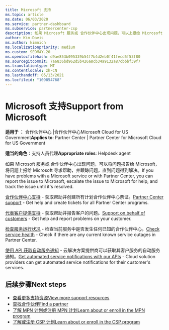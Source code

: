 ```yaml
---
title: Microsoft 支持
ms.topic: article
ms.date: 06/03/2020
ms.service: partner-dashboard
ms.subservice: partnercenter-csp
description: 如果 Microsoft 服务或 合作伙伴中心出现问题，可以上报给 Microsoft 寻求帮助，并跟踪问题，直到问题得到解决。
author: Kim-Davis
ms.author: kimnich
ms.localizationpriority: medium
ms.custom: SEOMAY.20
ms.openlocfilehash: d9ae853b095339b54f7b4d2eb0f41fecd5f53f80
ms.sourcegitcommit: 7a6836bd962d5b426a8cb34a9132a87cbbbf39f7
ms.translationtype: MT
ms.contentlocale: zh-CN
ms.lasthandoff: 05/13/2021
ms.locfileid: "109854768"
---
```

# <a name="support-from-microsoft"></a><span data-ttu-id="1bc74-103">Microsoft 支持</span><span class="sxs-lookup"><span data-stu-id="1bc74-103">Support from Microsoft</span></span>

<span data-ttu-id="1bc74-104">**适用于 ：** 合作伙伴中心 |合作伙伴中心Microsoft Cloud for US Government</span><span class="sxs-lookup"><span data-stu-id="1bc74-104">**Applies to**: Partner Center | Partner Center for Microsoft Cloud for US Government</span></span>

<span data-ttu-id="1bc74-105">**适当的角色**：支持人员代理</span><span class="sxs-lookup"><span data-stu-id="1bc74-105">**Appropriate roles**: Helpdesk agent</span></span>

<span data-ttu-id="1bc74-106">如果 Microsoft 服务或 合作伙伴中心出现问题，可以将问题报告给 Microsoft，将问题上报给 Microsoft 寻求帮助，并跟踪问题，直到问题得到解决。</span><span class="sxs-lookup"><span data-stu-id="1bc74-106">If you have problems with a Microsoft service or with Partner Center, you can report the issue to Microsoft, escalate the issue to Microsoft for help, and track the issue until it's resolved.</span></span>

<span data-ttu-id="1bc74-107">[合作伙伴中心支持](report-problems-with-partner-center.md) - 获取帮助并创建所有计划合作伙伴中心票证。</span><span class="sxs-lookup"><span data-stu-id="1bc74-107">[Partner Center support](report-problems-with-partner-center.md) - Get help and create tickets for all Partner Center programs.</span></span>

<span data-ttu-id="1bc74-108">[代表客户提供支持](report-problems-on-behalf-of-a-customer.md) - 获取帮助并报告客户的问题。</span><span class="sxs-lookup"><span data-stu-id="1bc74-108">[Support on behalf of customers](report-problems-on-behalf-of-a-customer.md) - Get help and report problems on your customer.</span></span>

<span data-ttu-id="1bc74-109">[检查服务运行状况](check-service-health.md) - 检查当前服务中是否发生任何已知的合作伙伴中心。</span><span class="sxs-lookup"><span data-stu-id="1bc74-109">[Check service health](check-service-health.md) - Check if there are any current known service outages in Partner Center.</span></span>

<span data-ttu-id="1bc74-110">[使用 API 获取自动服务通知](get-automated-service-notifications-with-our-apis.md) - 云解决方案提供商可以获取其客户服务的自动服务通知。</span><span class="sxs-lookup"><span data-stu-id="1bc74-110">[Get automated service notifications with our APIs](get-automated-service-notifications-with-our-apis.md) - Cloud solution providers can get automated service notifications for their customer's services.</span></span>

## <a name="next-steps"></a><span data-ttu-id="1bc74-111">后续步骤</span><span class="sxs-lookup"><span data-stu-id="1bc74-111">Next steps</span></span>

- [<span data-ttu-id="1bc74-112">查看更多支持资源</span><span class="sxs-lookup"><span data-stu-id="1bc74-112">View more support resources</span></span>](https://partner.microsoft.com/support/?stage=1)
- [<span data-ttu-id="1bc74-113">查找合作伙伴</span><span class="sxs-lookup"><span data-stu-id="1bc74-113">Find a partner</span></span>](find-a-partner.md)
- [<span data-ttu-id="1bc74-114">了解 MPN 计划或注册 MPN 计划</span><span class="sxs-lookup"><span data-stu-id="1bc74-114">Learn about or enroll in the MPN program</span></span>](https://partner.microsoft.com/membership)
- [<span data-ttu-id="1bc74-115">了解或注册 CSP 计划</span><span class="sxs-lookup"><span data-stu-id="1bc74-115">Learn about or enroll in the CSP program</span></span>](https://partner.microsoft.com/membership/cloud-solution-provider)
